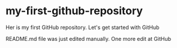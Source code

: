 # my-first-github-repository
Her is my first GitHub repository. Let's get started with GitHub

README.md file was just edited manually. One more edit at GitHub
